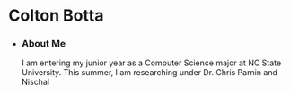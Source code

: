 # Colton Botta

  * ### About Me
  
    I am entering my junior year as a Computer Science major at NC State University. This summer, I am researching under Dr. Chris Parnin and Nischal 
